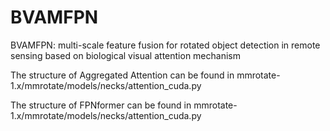 # BVAMFPN
BVAMFPN: multi-scale feature fusion for rotated object detection in remote sensing based on  biological visual attention mechanism

The structure of Aggregated Attention can be found in mmrotate-1.x/mmrotate/models/necks/attention_cuda.py

The structure of FPNformer can be found in mmrotate-1.x/mmrotate/models/necks/attention_cuda.py

